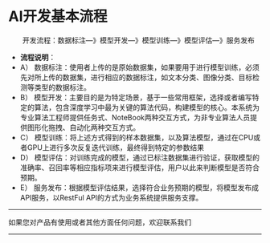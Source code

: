 # AI开发基本流程

　　开发流程：数据标注—》模型开发—》模型训练—》模型评估—》服务发布
- **流程说明**：
- A）	数据标注：使用者上传的是原始数据集，如果要用于进行模型训练，必须先对所上传的数据集，进行相应的数据标注，如文本分类、图像分类、目标检测等类型的数据标注。
- B）	模型开发：主要目的是为特定场景，基于一些常用框架，选择或者编写特定的算法，包含深度学习中最为关键的算法代码，构建模型的核心。本系统为专业算法工程师提供任务式、NoteBook两种交互方式，为非专业算法人员提供图形化拖拽、自动化两种交互方式。
- C）	模型训练：将上述方式得到的样本数据集，以及算法模型，通过在CPU或者GPU上进行多次反复迭代训练，最终得到特定的参数结果
- D）	模型评估：对训练完成的模型，通过已标注数据集进行验证，获取模型的准确率、召回率等相应指标项来进行模型评估，用户以此来判断模型是否符合预期。
- E）	服务发布：根据模型评估结果，选择符合业务预期的模型，将模型发布成API服务，以RestFul API的方式为业务系统提供服务支撑。


---

如果您对产品有使用或者其他方面任何问题，欢迎联系我们

---